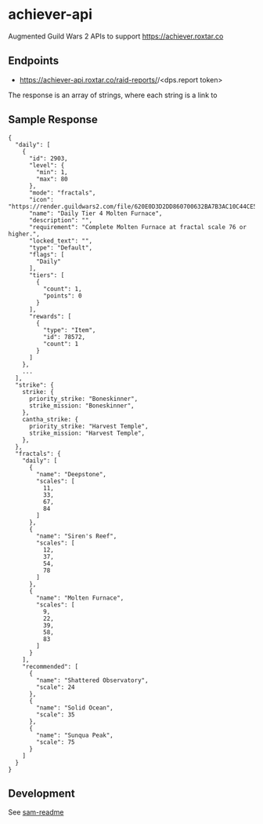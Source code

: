 # achiever-api

Augmented Guild Wars 2 APIs to support https://achiever.roxtar.co

## Endpoints

- https://achiever-api.roxtar.co/raid-reports/<gw2 api token>/<dps.report token>

The response is an array of strings, where each string is a link to 

## Sample Response

```
{
  "daily": [
    {
      "id": 2903,
      "level": {
        "min": 1,
        "max": 80
      },
      "mode": "fractals",
      "icon": "https://render.guildwars2.com/file/620E0D3D2DD860700632BA7B3AC10C44CE55FD6C/1424206.png",
      "name": "Daily Tier 4 Molten Furnace",
      "description": "",
      "requirement": "Complete Molten Furnace at fractal scale 76 or higher.",
      "locked_text": "",
      "type": "Default",
      "flags": [
        "Daily"
      ],
      "tiers": [
        {
          "count": 1,
          "points": 0
        }
      ],
      "rewards": [
        {
          "type": "Item",
          "id": 78572,
          "count": 1
        }
      ]
    },
    ...
  ],
  "strike": {
    strike: {
      priority_strike: "Boneskinner",
      strike_mission: "Boneskinner",
    },
    cantha_strike: {
      priority_strike: "Harvest Temple",
      strike_mission: "Harvest Temple",
    },
  },
  "fractals": {
    "daily": [
      {
        "name": "Deepstone",
        "scales": [
          11,
          33,
          67,
          84
        ]
      },
      {
        "name": "Siren's Reef",
        "scales": [
          12,
          37,
          54,
          78
        ]
      },
      {
        "name": "Molten Furnace",
        "scales": [
          9,
          22,
          39,
          58,
          83
        ]
      }
    ],
    "recommended": [
      {
        "name": "Shattered Observatory",
        "scale": 24
      },
      {
        "name": "Solid Ocean",
        "scale": 35
      },
      {
        "name": "Sunqua Peak",
        "scale": 75
      }
    ]
  }
}
```

## Development

See [sam-readme](./sam-readme.md)
